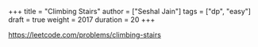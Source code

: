 +++
title = "Climbing Stairs"
author = ["Seshal Jain"]
tags = ["dp", "easy"]
draft = true
weight = 2017
duration = 20
+++

<https://leetcode.com/problems/climbing-stairs>
